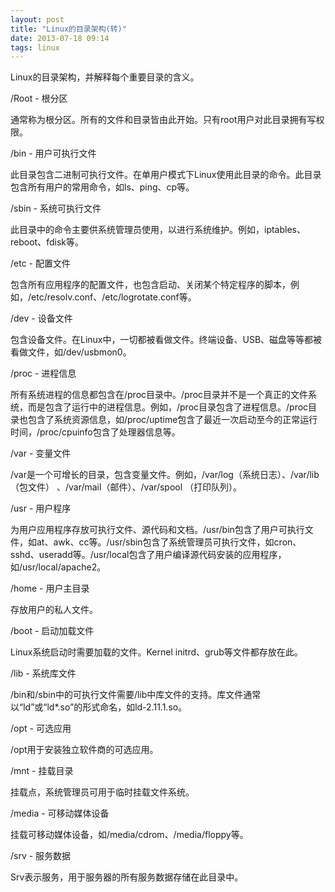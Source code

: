 ```yaml
---
layout: post
title: "Linux的目录架构(转)"
date: 2013-07-18 09:14
tags: linux
---
```

Linux的目录架构，并解释每个重要目录的含义。

<span class="stress">/Root - 根分区 </span>

通常称为根分区。所有的文件和目录皆由此开始。只有root用户对此目录拥有写权限。

<span class="stress">/bin - 用户可执行文件</span>

此目录包含二进制可执行文件。在单用户模式下Linux使用此目录的命令。此目录包含所有用户的常用命令，如ls、ping、cp等。

<span class="stress">/sbin - 系统可执行文件</span>

此目录中的命令主要供系统管理员使用，以进行系统维护。例如，iptables、reboot、fdisk等。

<!--more-->

<span class="stress">/etc - 配置文件</span>

包含所有应用程序的配置文件，也包含启动、关闭某个特定程序的脚本，例如，/etc/resolv.conf、/etc/logrotate.conf等。

<span class="stress">/dev - 设备文件</span>

包含设备文件。在Linux中，一切都被看做文件。终端设备、USB、磁盘等等都被看做文件，如/dev/usbmon0。

<span class="stress">/proc - 进程信息</span>

所有系统进程的信息都包含在/proc目录中。/proc目录并不是一个真正的文件系统，而是包含了运行中的进程信息。例如，/proc目录包含了进程信息。/proc目录也包含了系统资源信息，如/proc/uptime包含了最近一次启动至今的正常运行时间，/proc/cpuinfo包含了处理器信息等。

<span class="stress">/var - 变量文件</span>

/var是一个可增长的目录，包含变量文件。例如，/var/log（系统日志）、/var/lib （包文件） 、/var/mail（邮件）、/var/spool （打印队列）。

<span class="stress">/usr - 用户程序</span>

为用户应用程序存放可执行文件、源代码和文档。/usr/bin包含了用户可执行文件，如at、awk、cc等。/usr/sbin包含了系统管理员可执行文件，如cron、sshd、useradd等。/usr/local包含了用户编译源代码安装的应用程序，如/usr/local/apache2。

<span class="stress">/home - 用户主目录</span>

存放用户的私人文件。

<span class="stress">/boot - 启动加载文件</span>

Linux系统启动时需要加载的文件。Kernel initrd、grub等文件都存放在此。

<span class="stress">/lib - 系统库文件</span>

/bin和/sbin中的可执行文件需要/lib中库文件的支持。库文件通常以“ld”或“ld*.so”的形式命名，如ld-2.11.1.so。

<span class="stress">/opt - 可选应用</span>

/opt用于安装独立软件商的可选应用。

<span class="stress">/mnt - 挂载目录</span>

挂载点，系统管理员可用于临时挂载文件系统。

<span class="stress">/media - 可移动媒体设备</span>

挂载可移动媒体设备，如/media/cdrom、/media/floppy等。

<span class="stress">/srv - 服务数据</span>

Srv表示服务，用于服务器的所有服务数据存储在此目录中。
